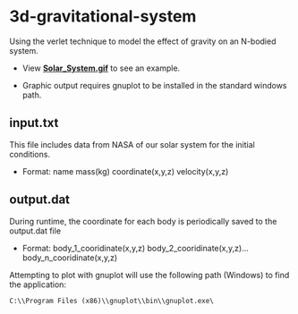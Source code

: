 # 3d-gravitational-system

Using the verlet technique to model the effect of gravity on an N-bodied system.

* View **[Solar_System.gif](https://github.com/BenMaxwell1991/3d-gravitational-system/blob/master/Solar_System.gif)** to see an example.

* Graphic output requires gnuplot to be installed in the standard windows path.


## input.txt

This file includes data from NASA of our solar system for the initial conditions.

* Format:     name     mass(kg)     coordinate(x,y,z)     velocity(x,y,z)


## output.dat

During runtime, the coordinate for each body is periodically saved to the output.dat file

* Format:     body_1_cooridinate(x,y,z)     body_2_cooridinate(x,y,z)...     body_n_cooridinate(x,y,z)


Attempting to plot with gnuplot will use the following path (Windows) to find the application:

    C:\\Program Files (x86)\\gnuplot\\bin\\gnuplot.exe\